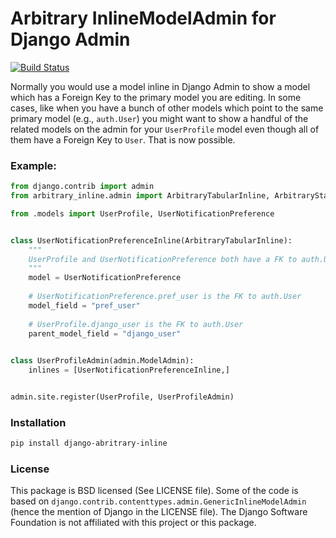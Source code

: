 # Arbitrary InlineModelAdmin for Django Admin

[![Build Status](https://travis-ci.org/mediapredict/django_arbitrary_inline.svg?branch=master)](https://travis-ci.org/mediapredict/django_arbitrary_inline)

Normally you would use a model inline in Django Admin to show a model which has
a Foreign Key to the primary model you are editing. In some cases, like when you
have a bunch of other models which point to the same primary model (e.g., 
`auth.User`) you might want to show a handful of the related models on the admin
for your `UserProfile` model even though all of them have a Foreign Key to
`User`. That is now possible.

### Example:

```python
from django.contrib import admin
from arbitrary_inline.admin import ArbitraryTabularInline, ArbitraryStackedInline

from .models import UserProfile, UserNotificationPreference


class UserNotificationPreferenceInline(ArbitraryTabularInline):
    """
    UserProfile and UserNotificationPreference both have a FK to auth.User
    """
    model = UserNotificationPreference
    
    # UserNotificationPreference.pref_user is the FK to auth.User
    model_field = "pref_user"
    
    # UserProfile.django_user is the FK to auth.User
    parent_model_field = "django_user"
    

class UserProfileAdmin(admin.ModelAdmin):
    inlines = [UserNotificationPreferenceInline,]


admin.site.register(UserProfile, UserProfileAdmin)
```

### Installation

```sh
pip install django-abritrary-inline
```

### License

This package is BSD licensed (See LICENSE file). Some of the code is based
on `django.contrib.contenttypes.admin.GenericInlineModelAdmin` (hence the 
mention of Django in the LICENSE file). The Django Software Foundation is not
affiliated with this project or this package.
